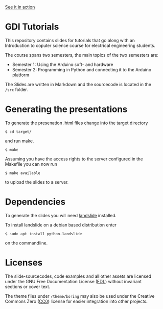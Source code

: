 [See it in action][www_rendered]

GDI Tutorials
=============

This repository contains slides for tutorials
that go along with an Introduction to coputer
science course for electrical engineering students.

The course spans two semesters,
the main topics of the two semesters are:

- Semester 1: Using the Arduino soft- and hardware
- Semester 2: Programming in Python and connecting it
  to the Arduino platform

The Slides are written in Markdown and the
sourcecode is located in the `/src` folder.

Generating the presentations
============================

To generate the presenation .html
files change into the target directory

    $ cd target/

and run make.

    $ make

Assuming you have the access rights to the server configured
in the Makefile you can now run

    $ make available

to upload the slides to a server.

Dependencies
============

To generate the slides you will need
[landslide][www_landslide] installed.

To install landslide on a debian based
distribution enter

    $ sudo apt install python-landslide

on the commandline.

Licenses
========

The slide-sourcecodes, code examples and all other
assets are licensed under the GNU Free Documentation License
([FDL][www_gnu_fdl]) without invariant sections or cover text.

The theme files under `/theme/boring` may also be used
under the Creative Commons Zero ([CC0][www_cc_zero]) license
for easier integration into other projects.

[www_rendered]: https://tut.zerforscht.de/gdi/
[www_landslide]: https://github.com/adamzap/landslide
[www_gnu_fdl]: http://www.gnu.org/licenses/fdl.html
[www_cc_zero]: https://creativecommons.org/publicdomain/zero/1.0/

